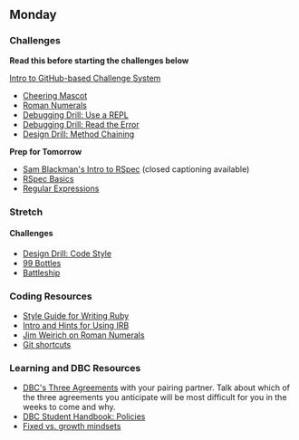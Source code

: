 ## Monday

### Challenges

**Read this before starting the challenges below**

[Intro to GitHub-based Challenge System](../resources/how_to_work_a_challenge.md)

- [Cheering Mascot](../../../../cheering-mascot-challenge)
- [Roman Numerals](../../../../roman-numerals-challenge)
- [Debugging Drill: Use a REPL](../../../../debugging-drill-use-a-repl-challenge)
- [Debugging Drill: Read the Error](../../../../debugging-drill-read-the-error-challenge)
- [Design Drill: Method Chaining](../../../../design-drill-method-chaining-challenge)

**Prep for Tomorrow**

- [Sam Blackman's Intro to RSpec](https://talks.devbootcamp.com/intro-to-rspec) (closed captioning available)
- [RSpec Basics](../readings/rspec/README.md)
- [Regular Expressions](../readings/regular-expressions/README.md)

### Stretch

#### Challenges

- [Design Drill: Code Style](../../../../design-drill-code-style-challenge)
- [99 Bottles](../../../../99-bottles-challenge)
- [Battleship](../../../../battleship-challenge)

### Coding Resources

- [Style Guide for Writing Ruby](https://github.com/airbnb/ruby)
- [Intro and Hints for Using IRB](http://www.rubyinside.com/irb-lets-bone-up-on-the-interactive-ruby-shell-1771.html)
- [Jim Weirich on Roman Numerals](https://www.youtube.com/watch?v=983zk0eqYLY)
- [Git shortcuts](https://github.com/ArslanBilal/Git-Cheat-Sheet)

### Learning and DBC Resources

- [DBC's Three Agreements](../resources/three-agreements.md) with your pairing partner. Talk about which of the three agreements you anticipate will be most difficult for you in the weeks to come and why.
- [DBC Student Handbook:  Policies](../../../../student-handbook)
- [Fixed vs. growth mindsets](http://qedfoundation.org/wp-content/uploads/2012/12/dweck_mindset.png)
